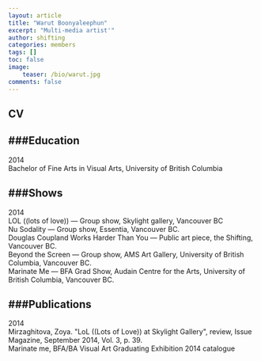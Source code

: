 ```yaml
---
layout: article
title: "Warut Boonyaleephun"
excerpt: "Multi-media artist'"
author: shifting
categories: members
tags: []
toc: false
image: 
	teaser: /bio/warut.jpg
comments: false
---
```


## CV

###Education
----------------------
2014 <br>
Bachelor of Fine Arts in Visual Arts, University of British Columbia

###Shows
----------------------
2014 <br>
LOL ((lots of love)) — Group show, Skylight gallery, Vancouver BC <br>
Nu Sodality — Group show, Essentia, Vancouver BC. <br>
Douglas Coupland Works Harder Than You — Public art piece, the Shifting, Vancouver BC. <br>
Beyond the Screen — Group show,  AMS Art Gallery, University of British Columbia, Vancouver BC. <br>
Marinate Me — BFA Grad Show, Audain Centre for the Arts, University of British Columbia, Vancouver BC.

###Publications
----------------------
2014 <br>
Mirzaghitova, Zoya. "LoL ((Lots of Love)) at Skylight Gallery", review, Issue Magazine, September 2014, Vol. 3, p. 39. <br>
Marinate me, BFA/BA Visual Art Graduating Exhibition 2014 catalogue